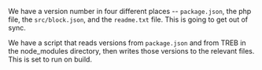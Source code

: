 
We have a version number in four different places -- `package.json`, the
php file, the `src/block.json`, and the `readme.txt` file. This is going to 
get out of sync.

We have a script that reads versions from `package.json` and from TREB in
the node_modules directory, then writes those versions to the relevant
files. This is set to run on build.
